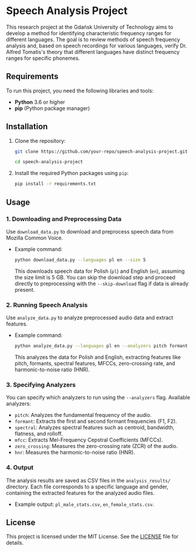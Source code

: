 # **Speech Analysis Project**

This research project at the Gdańsk University of Technology aims to develop a method for identifying characteristic frequency ranges for different languages. The goal is to review methods of speech frequency analysis and, based on speech recordings for various languages, verify Dr. Alfred Tomatis's theory that different languages have distinct frequency ranges for specific phonemes.

## **Requirements**

To run this project, you need the following libraries and tools:

- **Python** 3.6 or higher
- **pip** (Python package manager)

## **Installation**

1. Clone the repository:

   ```bash
   git clone https://github.com/your-repo/speech-analysis-project.git

   cd speech-analysis-project
   ```

2. Install the required Python packages using `pip`:

   ```bash
   pip install -r requirements.txt
   ```

## **Usage**

### 1. Downloading and Preprocessing Data

Use `download_data.py` to download and preprocess speech data from Mozilla Common Voice.

- Example command:

  ```bash
  python download_data.py --languages pl en --size 5
  ```

  This downloads speech data for Polish (`pl`) and English (`en`), assuming the size limit is 5 GB.
  You can skip the download step and proceed directly to preprocessing with the `--skip-download` flag if data is already present.

### 2. Running Speech Analysis

Use `analyze_data.py` to analyze preprocessed audio data and extract features.

- Example command:

  ```bash
  python analyze_data.py --languages pl en --analyzers pitch formant spectral mfcc zero_crossing hnr
  ```

  This analyzes the data for Polish and English, extracting features like pitch, formants, spectral features, MFCCs, zero-crossing rate, and harmonic-to-noise ratio (HNR).

### 3. Specifying Analyzers

You can specify which analyzers to run using the `--analyzers` flag. Available analyzers:

- `pitch`: Analyzes the fundamental frequency of the audio.
- `formant`: Extracts the first and second formant frequencies (F1, F2).
- `spectral`: Analyzes spectral features such as centroid, bandwidth, flatness, and rolloff.
- `mfcc`: Extracts Mel-Frequency Cepstral Coefficients (MFCCs).
- `zero_crossing`: Measures the zero-crossing rate (ZCR) of the audio.
- `hnr`: Measures the harmonic-to-noise ratio (HNR).

### 4. Output

The analysis results are saved as CSV files in the `analysis_results/` directory. Each file corresponds to a specific language and gender, containing the extracted features for the analyzed audio files.

- Example output: `pl_male_stats.csv`, `en_female_stats.csv`.

## **License**

This project is licensed under the MIT License. See the [LICENSE](LICENSE) file for details.

